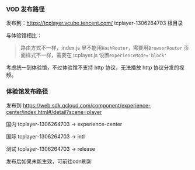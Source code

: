 

### VOD 发布路径

发布到：https://tcplayer.vcube.tencent.com/
tcplayer-1306264703 根目录


与体验馆相比：
> 路由方式不一样，index.js 里不能用`HashRouter`，需要用`BrowserRouter`
> 页面样式不一样，需要在 tcplayer.js 设置`experienceMode='block'`

考虑统一到体验馆，不过体验馆不支持 http 协议，无法播放 http 协议分发的视频。



### 体验馆发布路径
发布到 https://web.sdk.qcloud.com/component/experience-center/index.html#/detail?scene=player

国内
tcplayer-1306264703 -> experience-center

国际
tcplayer-1306264703 -> intl

测试
tcplayer-1306264703 -> release

发布后如果未能生效，可前往cdn刷新